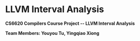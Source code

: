 LLVM Interval Analysis
=========
**CS6620 Compilers Course Project -- LLVM Interval Analysis**

**Team Members: Youyou Tu, Yingqiao Xiong**
